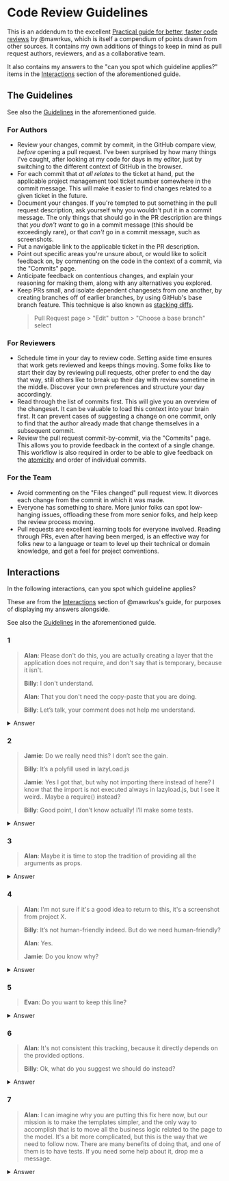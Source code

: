 # Code Review Guidelines

This is an addendum to the excellent [Practical guide for better, faster code reviews][1] by @mawrkus, which is itself a compendium of points drawn from other sources. It contains my own additions of things to keep in mind as pull request authors, reviewers, and as a collaborative team.

[1]: https://github.com/mawrkus/pull-request-review-guide?tab=readme-ov-file#a-practical-guide-for-better-faster-code-reviews

It also contains my answers to the "can you spot which guideline applies?" items in the [Interactions] section of the aforementioned guide.

[Interactions]: https://github.com/mawrkus/pull-request-review-guide?tab=readme-ov-file#-interactions

## The Guidelines

See also the [Guidelines] in the aforementioned guide.

[guidelines]: https://github.com/mawrkus/pull-request-review-guide?tab=readme-ov-file#-guidelines

### For Authors

- Review your changes, commit by commit, in the GitHub compare view, _before_ opening a pull request. I've been surprised by how many things I've caught, after looking at my code for days in my editor, just by switching to the different context of GitHub in the browser.
- For each commit that _at all relates_ to the ticket at hand, put the applicable project management tool ticket number somewhere in the commit message. This will make it easier to find changes related to a given ticket in the future.
- Document your changes. If you're tempted to put something in the pull request description, ask yourself why you wouldn't put it in a commit message. The only things that should go in the PR description are things that _you don't want_ to go in a commit message (this should be exceedingly rare), or that _can't_ go in a commit message, such as screenshots.
- Put a navigable link to the applicable ticket in the PR description.
- Point out specific areas you're unsure about, or would like to solicit feedback on, by commenting on the code in the context of a commit, via the "Commits" page.
- Anticipate feedback on contentious changes, and explain your reasoning for making them, along with any alternatives you explored.
- Keep PRs small, and isolate dependent changesets from one another, by creating branches off of earlier branches, by using GitHub's base branch feature. This technique is also known as [stacking diffs].
  > Pull Request page > "Edit" button > "Choose a base branch" select

[stacking diffs]: https://newsletter.pragmaticengineer.com/p/stacked-diffs

### For Reviewers

- Schedule time in your day to review code. Setting aside time ensures that work gets reviewed and keeps things moving. Some folks like to start their day by reviewing pull requests, other prefer to end the day that way, still others like to break up their day with review sometime in the middle. Discover your own preferences and structure your day accordingly.
- Read through the list of commits first. This will give you an overview of the changeset. It can be valuable to load this context into your brain first. It can prevent cases of suggesting a change on one commit, only to find that the author already made that change themselves in a subsequent commit.
- Review the pull request commit-by-commit, via the "Commits" page. This allows you to provide feedback in the context of a single change. This workflow is also required in order to be able to give feedback on the [atomicity] and order of individual commits.

[atomicity]: https://www.mojotech.com/blog/mojotech-git-workflow/

### For the Team

- Avoid commenting on the "Files changed" pull request view. It divorces each change from the commit in which it was made.
- Everyone has something to share. More junior folks can spot low-hanging issues, offloading these from more senior folks, and help keep the review process moving.
- Pull requests are excellent learning tools for everyone involved. Reading through PRs, even after having been merged, is an effective way for folks new to a language or team to level up their technical or domain knowledge, and get a feel for project conventions.

## Interactions

In the following interactions, can you spot which guideline applies?

These are from the [Interactions] section of @mawrkus's guide, for purposes of displaying my answers alongside.

See also the [Guidelines] in the aforementioned guide.

### 1

> **Alan**:
> Please don't do this, you are actually creating a layer that the application does not require, and don't say that is temporary, because it isn't.
>
> **Billy**:
> I don't understand.
>
> **Alan**:
> That you don't need the copy-paste that you are doing.
>
> **Billy**:
> Let’s talk, your comment does not help me understand.

<details>
  <summary>Answer</summary>

- [Be respectful] (reviewer)
- [Empathize] (reviewer)
- [Avoid selective ownership] (reviewer)
- [Seek the author's perspective] (reviewer)
- [Stop the "reply" hemorrhage] (all)
</details>

### 2

> **Jamie**:
> Do we really need this? I don’t see the gain.
>
> **Billy**:
> It’s a polyfill used in lazyLoad.js
>
> **Jamie**:
> Yes I got that, but why not importing there instead of here? I know that the import is not executed always in lazyload.js, but I see it weird.. Maybe a require() instead?
>
> **Billy**:
> Good point, I don’t know actually!
> I’ll make some tests.

<details>
  <summary>Answer</summary>

- [Clarify the code first] (author)
- [Be proactive / Provide context] (author)
- [Explain] (author & reviewer)
- [Leave this world a little better than you found it] (author)

</details>

### 3

> **Alan**:
> Maybe it is time to stop the tradition of providing all the arguments as props.

<details>
  <summary>Answer</summary>

- [Explain, Suggest] (reviewer)
- [Provide references] (reviewer)
- [Ensure the best review quality] (reviewer)
- [Agree on a coding style / Automate] (all)
- [Create new tasks] (author)

</details>

### 4

> **Alan**:
> I'm not sure if it's a good idea to return to this, it's a screenshot from project X.
>
> **Billy**:
> It’s not human-friendly indeed. But do we need human-friendly?
>
> **Alan**:
> Yes.
>
> **Jamie**:
> Do you know why?

<details>
  <summary>Answer</summary>

- [Explain] (reviewer)
- [Provide references] (reviewer)
- [Be proactive] (author)
- [Don't be a gatekeeper] (reviewer)
- [Stop the "reply" hemorrhage] (all)

</details>

### 5

> **Evan**:
> Do you want to keep this line?

<details>
  <summary>Answer</summary>

- [Seek the author's perspective] (reviewer)
- [Explain, Suggest] (reviewer)
- [And the first reviewer is... you!] (author)
- [Be proactive] (author)

</details>

### 6

> **Alan**:
> It's not consistent this tracking, because it directly depends on the provided options.
>
> **Billy**:
> Ok, what do you suggest we should do instead?

<details>
  <summary>Answer</summary>

- [Assess your code] (author)
- [Suggest] (reviewer)
- [Be proactive] (author)

</details>

### 7

> **Alan**:
> I can imagine why you are putting this fix here now, but our mission is to make the templates simpler, and the only way to accomplish that is to move all the business logic related to the page to the model. It's a bit more complicated, but this is the way that we need to follow now. There are many benefits of doing that, and one of them is to have tests. If you need some help about it, drop me a message.

<details>
  <summary>Answer</summary>

- [Leave this world a little better than you found it] (author)
- [Improvements have a threshold] (reviewer)
- [Create new tasks] (author)

</details>

[Agree on a coding style / Automate]: https://github.com/mawrkus/pull-request-review-guide?tab=readme-ov-file#agree-on-a-coding-style--automate
[And the first reviewer is... you!]: https://github.com/mawrkus/pull-request-review-guide?tab=readme-ov-file#and-the-first-reviewer-is-you--assess-your-code
[Assess your code]: https://github.com/mawrkus/pull-request-review-guide?tab=readme-ov-file#and-the-first-reviewer-is-you--assess-your-code
[Avoid selective ownership]: https://github.com/mawrkus/pull-request-review-guide?tab=readme-ov-file#avoid-selective-ownership--its-our-code
[Be proactive]: https://github.com/mawrkus/pull-request-review-guide?tab=readme-ov-file#be-proactive--provide-context
[Be proactive / Provide context]: https://github.com/mawrkus/pull-request-review-guide?tab=readme-ov-file#be-proactive--provide-context
[Be respectful]: https://github.com/mawrkus/pull-request-review-guide?tab=readme-ov-file#be-respectful--ask---explain---suggest
[Clarify the code first]: https://github.com/mawrkus/pull-request-review-guide?tab=readme-ov-file#clarify-the-code-first--help-future-developers
[Create new tasks]: https://github.com/mawrkus/pull-request-review-guide?tab=readme-ov-file#rome-wasnt-built-in-a-day--create-new-tasks
[Don't be a gatekeeper]: https://github.com/mawrkus/pull-request-review-guide?tab=readme-ov-file#dont-be-a-gatekeeper--improvements-have-a-threshold
[Empathize]: https://github.com/mawrkus/pull-request-review-guide?tab=readme-ov-file#empathize--the-other-person-is-you
[Ensure the best review quality]: https://github.com/mawrkus/pull-request-review-guide?tab=readme-ov-file#ensure-the-best-review-quality
[Explain]: https://github.com/mawrkus/pull-request-review-guide?tab=readme-ov-file#be-respectful--ask---explain---suggest
[Explain, Suggest]: https://github.com/mawrkus/pull-request-review-guide?tab=readme-ov-file#be-respectful--ask---explain---suggest
[Improvements have a threshold]: https://github.com/mawrkus/pull-request-review-guide?tab=readme-ov-file#dont-be-a-gatekeeper--improvements-have-a-threshold
[Leave this world a little better than you found it]: https://github.com/mawrkus/pull-request-review-guide?tab=readme-ov-file#leave-this-world-a-little-better-than-you-found-it--the-boy-scout-rule
[Provide references]: https://github.com/mawrkus/pull-request-review-guide?tab=readme-ov-file#provide-references
[Seek the author's perspective]: https://github.com/mawrkus/pull-request-review-guide?tab=readme-ov-file#seek-the-authors-perspective--we-always-learn
[Stop the "reply" hemorrhage]: https://github.com/mawrkus/pull-request-review-guide?tab=readme-ov-file#stop-the-reply-hemorrhage--offer-to-talk-in-person
[Suggest]: https://github.com/mawrkus/pull-request-review-guide?tab=readme-ov-file#be-respectful--ask---explain---suggest
